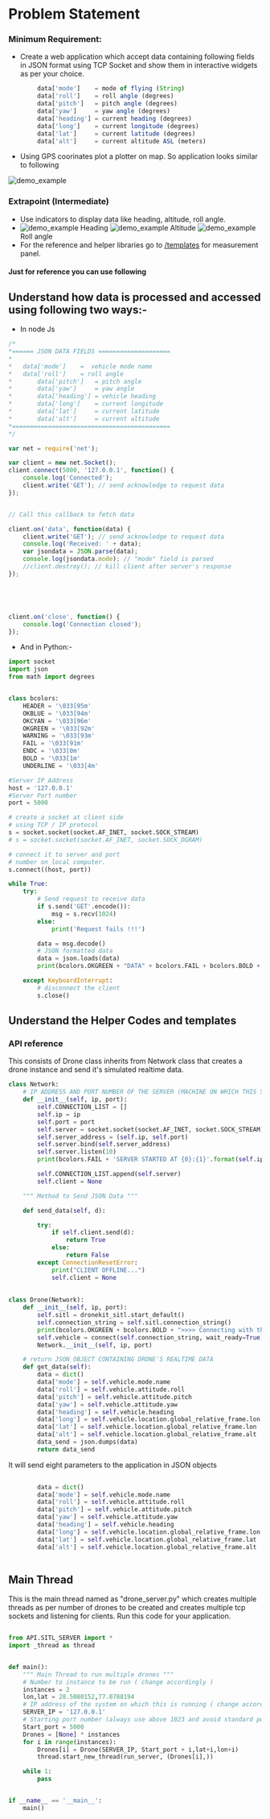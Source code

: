  


# Problem Statement

### Minimum Requirement:
* Create a web application which accept data containing following fields in JSON format using TCP Socket and show 
them in interactive widgets as per your choice.
```js
        data['mode']    = mode of flying (String)
        data['roll']    = roll angle (degrees)
        data['pitch']   = pitch angle (degrees)
        data['yaw']     = yaw angle (degrees)
        data['heading'] = current heading (degrees)
        data['long']    = current longitude (degrees)
        data['lat']     = current latitude (degrees)
        data['alt']     = current altitude ASL (meters)

```
* Using GPS coorinates plot a plotter on map. So application looks similar to following

![demo_example](./imgs/Dashboard2.png "Fleet page")

### Extrapoint (Intermediate)
* Use indicators to display data like heading, altitude, roll angle.
* ![demo_example](./imgs/2.png "Fleet page")
Heading
![demo_example](./imgs/3.png "Fleet page")
Altitude
![demo_example](./imgs/4.png "Fleet page")
Roll angle
* For the reference and helper libraries go to [/templates](./templates/) for measurement panel.
#### Just for reference you can use following 

## Understand how data is processed and accessed using following two ways:-
- In node Js
```js
/*
*======	JSON DATA FIELDS ====================
*
* 	data['mode']    =  vehicle mode name
*  	data['roll']    = roll angle 
*       data['pitch']   = pitch angle
*       data['yaw']     = yaw angle
*       data['heading'] = vehicle heading
*       data['long']    = current longitude
*       data['lat']     = current latitude
*       data['alt']     = current altitude
*============================================
*/

var net = require('net');

var client = new net.Socket();
client.connect(5000, '127.0.0.1', function() {
	console.log('Connected');
	client.write('GET'); // send acknowledge to request data
});


// Call this callback to fetch data

client.on('data', function(data) {
	client.write('GET'); // send acknowledge to request data
	console.log('Received: ' + data);
	var jsondata = JSON.parse(data);
	console.log(jsondata.mode); // "mode" field is parsed
	//client.destroy(); // kill client after server's response
});





client.on('close', function() {
	console.log('Connection closed');
});

```

- And in Python:-

```python
import socket
import json
from math import degrees


class bcolors:
    HEADER = '\033[95m'
    OKBLUE = '\033[94m'
    OKCYAN = '\033[96m'
    OKGREEN = '\033[92m'
    WARNING = '\033[93m'
    FAIL = '\033[91m'
    ENDC = '\033[0m'
    BOLD = '\033[1m'
    UNDERLINE = '\033[4m'

#Server IP Address
host = '127.0.0.1'
#Server Port number
port = 5000

# create a socket at client side
# using TCP / IP protocol
s = socket.socket(socket.AF_INET, socket.SOCK_STREAM)
# s = socket.socket(socket.AF_INET, socket.SOCK_DGRAM)

# connect it to server and port
# number on local computer.
s.connect((host, port))

while True:
    try:
        # Send request to receive data
        if s.send('GET'.encode()):
            msg = s.recv(1024)
        else:
            print('Request fails !!!')

        data = msg.decode()
        # JSON formatted data
        data = json.loads(data)
        print(bcolors.OKGREEN + "DATA" + bcolors.FAIL + bcolors.BOLD + str(data) + bcolors.ENDC)

    except KeyboardInterrupt:
        # disconnect the client
        s.close()

```


Understand the Helper Codes and templates
-------------------

### API reference

This consists of Drone class inherits from Network class that creates a drone instance and send it's simulated realtime data.

```python
class Network:
    # IP ADDRESS AND PORT NUMBER OF THE SERVER (MACHINE ON WHICH THIS SCRIPT IS RUNNING)
    def __init__(self, ip, port):
        self.CONNECTION_LIST = []
        self.ip = ip
        self.port = port
        self.server = socket.socket(socket.AF_INET, socket.SOCK_STREAM)
        self.server_address = (self.ip, self.port)
        self.server.bind(self.server_address)
        self.server.listen(10)
        print(bcolors.FAIL + 'SERVER STARTED AT {0}:{1}'.format(self.ip, self.port) + bcolors.ENDC)

        self.CONNECTION_LIST.append(self.server)
        self.client = None

    """ Method to Send JSON Data """

    def send_data(self, d):

        try:
            if self.client.send(d):
                return True
            else:
                return False
        except ConnectionResetError:
            print("CLIENT OFFLINE...")
            self.client = None
            
            
class Drone(Network):
    def __init__(self, ip, port):
        self.sitl = dronekit_sitl.start_default()
        self.connection_string = self.sitl.connection_string()
        print(bcolors.OKGREEN + bcolors.BOLD + ">>>> Connecting with the UAV <<<" + bcolors.ENDC)
        self.vehicle = connect(self.connection_string, wait_ready=True)
        Network.__init__(self, ip, port)

    # return JSON OBJECT CONTAINING DRONE'S REALTIME DATA
    def get_data(self):
        data = dict()
        data['mode'] = self.vehicle.mode.name
        data['roll'] = self.vehicle.attitude.roll
        data['pitch'] = self.vehicle.attitude.pitch
        data['yaw'] = self.vehicle.attitude.yaw
        data['heading'] = self.vehicle.heading
        data['long'] = self.vehicle.location.global_relative_frame.lon
        data['lat'] = self.vehicle.location.global_relative_frame.lon
        data['alt'] = self.vehicle.location.global_relative_frame.alt
        data_send = json.dumps(data)
        return data_send
```
It will send eight parameters to the application in JSON objects
```python
        
        data = dict()
        data['mode'] = self.vehicle.mode.name
        data['roll'] = self.vehicle.attitude.roll
        data['pitch'] = self.vehicle.attitude.pitch
        data['yaw'] = self.vehicle.attitude.yaw
        data['heading'] = self.vehicle.heading
        data['long'] = self.vehicle.location.global_relative_frame.lon
        data['lat'] = self.vehicle.location.global_relative_frame.lat
        data['alt'] = self.vehicle.location.global_relative_frame.alt
       
```



Main Thread
-------------------
This is the main thread named as "drone_server.py" which creates multiple threads as per number of drones to be created
and creates multiple tcp sockets and listening for clients. Run this code for your application.

```python

from API.SITL_SERVER import *
import _thread as thread


def main():
    """ Main Thread to run multiple drones """
    # Number to instance to be run ( change accordingly )
    instances = 2
    lon,lat = 28.5080152,77.0788194
    # IP address of the system on which this is running ( change accordingly )
    SERVER_IP = '127.0.0.1'
    # Starting port number (always use above 1023 and avoid standard ports)
    Start_port = 5000
    Drones = [None] * instances
    for i in range(instances):
        Drones[i] = Drone(SERVER_IP, Start_port + i,lat+i,lon+i)
        thread.start_new_thread(run_server, (Drones[i],))

    while 1:
        pass


if __name__ == '__main__':
    main()
```















